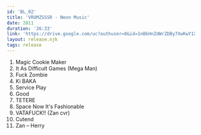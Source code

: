 ```yaml
---
id: 'BL_02'
title: 'VRUMZSSSR - Neon Music'
date: 2011
duration: '26:33'
link: 'https://drive.google.com/uc?authuser=0&id=1nBkHnZdWrZDBy7XwKwY1XQDVYGM2Fu9O&export=download'
layout: release.njk
tags: release
---
```


01. Magic Cookie Maker
02. It As Difficult Games (Mega Man)
03. Fuck Zombie
04. Ki BAKA
05. Service Play
06. Good
07. TETERE
08. Space Now It's Fashionable
09. VATAFUCK!! (Zan cvr)
10. Cutend
11. Zan – Herry